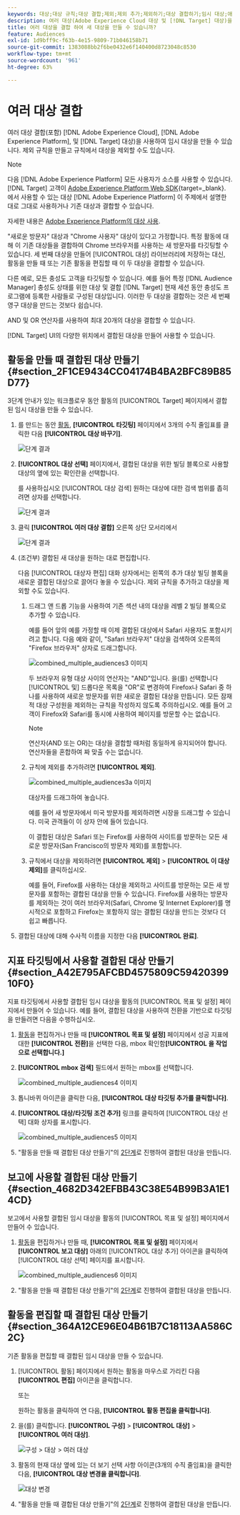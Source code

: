 ```yaml
---
keywords: 대상;대상 규칙;대상 결합;제외;제외 추가;제외하기;대상 결합하기;임시 대상;애드혹 대상
description: 여러 대상(Adobe Experience Cloud 대상 및 [!DNL Target] 대상)을 사용하여 임시 대상을 만들 수 있습니다.
title: 여러 대상을 결합 하여 새 대상을 만들 수 있습니까?
feature: Audiences
exl-id: 1d9bff9c-f63b-4e15-9809-71b046158b71
source-git-commit: 1383088bb2f6be0432e6f140400d8723048c8530
workflow-type: tm+mt
source-wordcount: '961'
ht-degree: 63%

---
```


# 여러 대상 결합

여러 대상 결합(포함) [!DNL Adobe Experience Cloud], [!DNL Adobe Experience Platform], 및 [!DNL Target] 대상)을 사용하여 임시 대상을 만들 수 있습니다. 제외 규칙을 만들고 규칙에서 대상을 제외할 수도 있습니다.

>[!NOTE]
>
>다음 [!DNL Adobe Experience Platform] 모든 사용자가 소스를 사용할 수 있습니다. [!DNL Target] 고객이 [Adobe Experience Platform Web SDK](https://experienceleague.corp.adobe.com/docs/target-dev/developer/client-side/aep-web-sdk.html?lang=en){target=_blank}. 에서 사용할 수 있는 대상 [!DNL Adobe Experience Platform] 이 주제에서 설명한 대로 그대로 사용하거나 기존 대상과 결합할 수 있습니다.
>
>자세한 내용은 [Adobe Experience Platform의 대상 사용](/help/main/c-target/c-audiences/audiences.md#aep).

&quot;새로운 방문자&quot; 대상과 &quot;Chrome 사용자&quot; 대상이 있다고 가정합니다. 특정 활동에 대해 이 기존 대상들을 결합하여 Chrome 브라우저를 사용하는 새 방문자를 타깃팅할 수 있습니다. 세 번째 대상을 만들어 [!UICONTROL 대상] 라이브러리에 저장하는 대신, 활동을 만들 때 또는 기존 활동을 편집할 때 이 두 대상을 결합할 수 있습니다.

다른 예로, 모든 충성도 고객을 타깃팅할 수 있습니다. 예를 들어 특정 [!DNL Audience Manager] 충성도 상태를 위한 대상 및 결합 [!DNL Target] 현재 세션 동안 충성도 프로그램에 등록한 사람들로 구성된 대상입니다. 이러한 두 대상을 결합하는 것은 세 번째 영구 대상을 만드는 것보다 쉽습니다.

AND 및 OR 연산자를 사용하여 최대 20개의 대상을 결합할 수 있습니다.

[!DNL Target] UI의 다양한 위치에서 결합된 대상을 만들어 사용할 수 있습니다. 

## 활동을 만들 때 결합된 대상 만들기 {#section_2F1CE9434CC04174B4BA2BFC89B85D77}

3단계 안내가 있는 워크플로우 동안 활동의 [!UICONTROL Target] 페이지에서 결합된 임시 대상을 만들 수 있습니다.

1. 를 만드는 동안 [활동](/help/main/c-activities/activities.md#concept_D317A95A1AB54674BA7AB65C7985BA03), **[!UICONTROL 타깃팅]** 페이지에서 3개의 수직 줄임표를 클릭한 다음 **[!UICONTROL 대상 바꾸기]**.

   ![단계 결과](assets/edit_audience.png)

1. **[!UICONTROL 대상 선택]** 페이지에서, 결합된 대상을 위한 빌딩 블록으로 사용할 대상의 옆에 있는 확인란을 선택합니다.

   를 사용하십시오 [!UICONTROL 대상 검색] 원하는 대상에 대한 검색 범위를 좁히려면 상자를 선택합니다.

   ![단계 결과](assets/combine_multiple_audiences1.png)

1. 클릭 **[!UICONTROL 여러 대상 결합]** 오른쪽 상단 모서리에서

   ![단계 결과](assets/combine_multiple_audiences2.png)

1. (조건부) 결합된 새 대상을 원하는 대로 편집합니다.

   다음 [!UICONTROL 대상자 편집] 대화 상자에서는 왼쪽의 추가 대상 빌딩 블록을 새로운 결합된 대상으로 끌어다 놓을 수 있습니다. 제외 규칙을 추가하고 대상을 제외할 수도 있습니다.

   1. 드래그 앤 드롭 기능을 사용하여 기존 섹션 내의 대상을 레벨 2 빌딩 블록으로 추가할 수 있습니다.

      예를 들어 앞의 예를 가정할 때 이제 결합된 대상에서 Safari 사용자도 포함시키려고 합니다. 다음 예와 같이, &quot;Safari 브라우저&quot; 대상을 검색하여 오른쪽의 &quot;Firefox 브라우저&quot; 상자로 드래그합니다.

      ![combined_multiple_audiences3 이미지](assets/combine_multiple_audiences3.png)

      두 브라우저 유형 대상 사이의 연산자는 &quot;AND&quot;입니다. 을(를) 선택합니다 [!UICONTROL 및] 드롭다운 목록을 &quot;OR&quot;로 변경하여 Firefox나 Safari 중 하나를 사용하여 새로운 방문자를 위한 새로운 결합된 대상을 만듭니다. 모든 잠재적 대상 구성원을 제외하는 규칙을 작성하지 않도록 주의하십시오. 예를 들어 고객이 Firefox와 Safari를 동시에 사용하여 페이지를 방문할 수는 없습니다.

      >[!NOTE]
      >
      >연산자(AND 또는 OR)는 대상을 결합할 때처럼 동일하게 유지되어야 합니다. 연산자들을 혼합하여 짜 맞출 수는 없습니다.

   1. 규칙에 제외를 추가하려면 **[!UICONTROL 제외]**.

      ![combined_multiple_audiences3a 이미지](assets/combine_multiple_audiences3a.png)

      대상자를 드래그하여 놓습니다.

      예를 들어 새 방문자에서 미국 방문자를 제외하려면 시장을 드래그할 수 있습니다. 미국 관객들이 이 상자 안에 들어 있습니다.

      이 결합된 대상은 Safari 또는 Firefox를 사용하여 사이트를 방문하는 모든 새로운 방문자(San Francisco의 방문자 제외)를 포함합니다.

   1. 규칙에서 대상을 제외하려면 **[!UICONTROL 제외]** > **[!UICONTROL 이 대상 제외]**&#x200B;를 클릭하십시오.

      예를 들어, Firefox를 사용하는 대상을 제외하고 사이트를 방문하는 모든 새 방문자를 포함하는 결합된 대상을 만들 수 있습니다. Firefox를 사용하는 방문자를 제외하는 것이 여러 브라우저(Safari, Chrome 및 Internet Explorer)를 명시적으로 포함하고 Firefox는 포함하지 않는 결합된 대상을 만드는 것보다 더 쉽고 빠릅니다.

1. 결합된 대상에 대해 수사적 이름을 지정한 다음 **[!UICONTROL 완료]**.

## 지표 타깃팅에서 사용할 결합된 대상 만들기 {#section_A42E795AFCBD4575809C5942039910F0}

지표 타깃팅에서 사용할 결합된 임시 대상을 활동의 [!UICONTROL 목표 및 설정] 페이지에서 만들어 수 있습니다. 예를 들어, 결합된 대상을 사용하여 전환을 기반으로 타깃팅을 만들려면 다음을 수행하십시오.

1.   [활동](/help/main/c-activities/activities.md#concept_D317A95A1AB54674BA7AB65C7985BA03)을 편집하거나 만들 때 **[!UICONTROL 목표 및 설정]** 페이지에서 성공 지표에 대한 **[!UICONTROL 전환]**&#x200B;을 선택한 다음, mbox 확인함&#x200B;**[!UICONTROL 을 작업으로 선택합니다.]**
1. **[!UICONTROL mbox 검색]** 필드에서 원하는 mbox를 선택합니다.

   ![combined_multiple_audiences4 이미지](assets/combine_multiple_audiences4.png)

1. 톱니바퀴 아이콘을 클릭한 다음, **[!UICONTROL 대상 타깃팅 추가를 클릭합니다]**.
1. **[!UICONTROL 대상/타깃팅 조건 추가]** 링크를 클릭하여 [!UICONTROL 대상 선택] 대화 상자를 표시합니다.

   ![combined_multiple_audiences5 이미지](assets/combine_multiple_audiences5.png)

1. &quot;활동을 만들 때 결합된 대상 만들기&quot;의 [2단계](/help/main/c-target/combining-multiple-audiences.md#section_2F1CE9434CC04174B4BA2BFC89B85D77)로 진행하여 결합된 대상을 만듭니다.

## 보고에 사용할 결합된 대상 만들기 {#section_4682D342EFBB43C38E54B99B3A1E14CD}

보고에서 사용할 결합된 임시 대상을 활동의 [!UICONTROL 목표 및 설정] 페이지에서 만들어 수 있습니다.

1. [활동](/help/main/c-activities/activities.md#concept_D317A95A1AB54674BA7AB65C7985BA03)을 편집하거나 만들 때, **[!UICONTROL 목표 및 설정]** 페이지에서 **[!UICONTROL 보고 대상]** 아래의 [!UICONTROL 대상 추가] 아이콘을 클릭하여 [!UICONTROL 대상 선택] 페이지를 표시합니다.

   ![combined_multiple_audiences6 이미지](assets/combine_multiple_audiences6.png)

1. &quot;활동을 만들 때 결합된 대상 만들기&quot;의 [2단계](/help/main/c-target/combining-multiple-audiences.md#section_2F1CE9434CC04174B4BA2BFC89B85D77)로 진행하여 결합된 대상을 만듭니다.

## 활동을 편집할 때 결합된 대상 만들기 {#section_364A12CE96E04B61B7C18113AA586C2C}

기존 활동을 편집할 때 결합된 임시 대상을 만들 수 있습니다.

1. [!UICONTROL 활동] 페이지에서 원하는 활동을 마우스로 가리킨 다음 **[!UICONTROL 편집]** 아이콘을 클릭합니다.

   또는

   원하는 활동을 클릭하여 연 다음, **[!UICONTROL 활동 편집을 클릭합니다]**.

1. 을(를) 클릭합니다. **[!UICONTROL 구성]** > **[!UICONTROL 대상]** > **[!UICONTROL 여러 대상]**.

   ![구성 > 대상 > 여러 대상](assets/combine_multiple_audiences7.png)

1. 활동의 현재 대상 옆에 있는 더 보기 선택 사항 아이콘(3개의 수직 줄임표)을 클릭한 다음, **[!UICONTROL 대상 변경을 클릭합니다]**.

   ![대상 변경](assets/combine_multiple_audiences8.png)

1. &quot;활동을 만들 때 결합된 대상 만들기&quot;의 [2단계](/help/main/c-target/combining-multiple-audiences.md#section_2F1CE9434CC04174B4BA2BFC89B85D77)로 진행하여 결합된 대상을 만듭니다.
